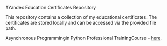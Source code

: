 #Yandex Education Certificates Repository

This repository contains a collection of my educational certificates. The certificates are stored locally and can be accessed via the provided file path.

Asynchronous Programmingin Python Professional TrainingCourse - [here](https://github.com/dmshirochenko/yandex_certificates/blob/main/certs/AsynchronousProgramminginPythonProfessionalTrainingCourse.pdf).